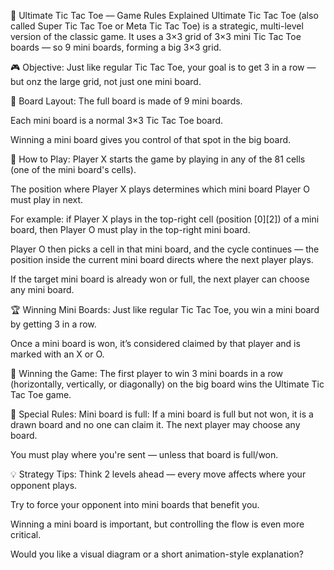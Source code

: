 🧠 Ultimate Tic Tac Toe — Game Rules Explained
Ultimate Tic Tac Toe (also called Super Tic Tac Toe or Meta Tic Tac Toe) is a strategic, multi-level version of the classic game. It uses a 3×3 grid of 3×3 mini Tic Tac Toe boards — so 9 mini boards, forming a big 3×3 grid.

🎮 Objective:
Just like regular Tic Tac Toe, your goal is to get 3 in a row — but onz the large grid, not just one mini board.

🧱 Board Layout:
The full board is made of 9 mini boards.

Each mini board is a normal 3×3 Tic Tac Toe board.

Winning a mini board gives you control of that spot in the big board.

👟 How to Play:
Player X starts the game by playing in any of the 81 cells (one of the mini board's cells).

The position where Player X plays determines which mini board Player O must play in next.

For example: if Player X plays in the top-right cell (position [0][2]) of a mini board, then Player O must play in the top-right mini board.

Player O then picks a cell in that mini board, and the cycle continues — the position inside the current mini board directs where the next player plays.

If the target mini board is already won or full, the next player can choose any mini board.

🏆 Winning Mini Boards:
Just like regular Tic Tac Toe, you win a mini board by getting 3 in a row.

Once a mini board is won, it’s considered claimed by that player and is marked with an X or O.

🏁 Winning the Game:
The first player to win 3 mini boards in a row (horizontally, vertically, or diagonally) on the big board wins the Ultimate Tic Tac Toe game.

🛑 Special Rules:
Mini board is full: If a mini board is full but not won, it is a drawn board and no one can claim it. The next player may choose any board.

You must play where you're sent — unless that board is full/won.

💡 Strategy Tips:
Think 2 levels ahead — every move affects where your opponent plays.

Try to force your opponent into mini boards that benefit you.

Winning a mini board is important, but controlling the flow is even more critical.

Would you like a visual diagram or a short animation-style explanation?
